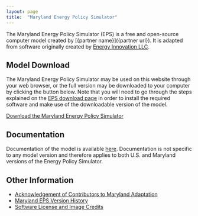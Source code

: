 ```yaml
---
layout: page
title:  "Maryland Energy Policy Simulator"
---
```


The Maryland Energy Policy Simulator (EPS) is a free and open-source computer model created by [{partner name}]({partner url}).  It is adapted from software originally created by [Energy Innovation LLC](https://energyinnovation.org/).

## Model Download

The Maryland Energy Policy Simulator may be used on this website through your web browser, or the full version may be downloaded to your computer by clicking the button below.  Note that you will need to go through the steps explained on the [EPS download page](https://us.energypolicy.solutions/docs/download.html) in order to install the required software and make use of the downloadable version of the model.

<p><a href="{zip file url}" class="btn">Download the Maryland Energy Policy Simulator</a></p>

## Documentation

Documentation of the model is available [here](https://us.energypolicy.solutions/docs/index.html).  Documentation is not specific to any model version and therefore applies to both U.S. and Maryland versions of the Energy Policy Simulator.

## Other Information

* [Acknowledgement of Contributors to Maryland Adaptation](acknowledgement.html)
* [Maryland EPS Version History](version-history.html)
* [Software License and Image Credits](software-license.html)

